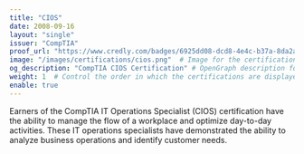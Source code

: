 ```yaml
---
title: "CIOS"
date: 2008-09-16
layout: "single"
issuer: "CompTIA"
proof_url: "https://www.credly.com/badges/6925dd08-dcd8-4e4c-b37a-8da2a813d942/public_url"
image: "/images/certifications/cios.png"  # Image for the certification
og_description: "CompTIA CIOS Certification" # OpenGraph description for this page
weight: 1  # Control the order in which the certifications are displayed
enable: true
---
```

Earners of the CompTIA IT Operations Specialist (CIOS) certification have the ability to manage
the flow of a workplace and optimize day-to-day activities. These IT operations specialists have demonstrated the ability to analyze business operations and identify customer needs.
